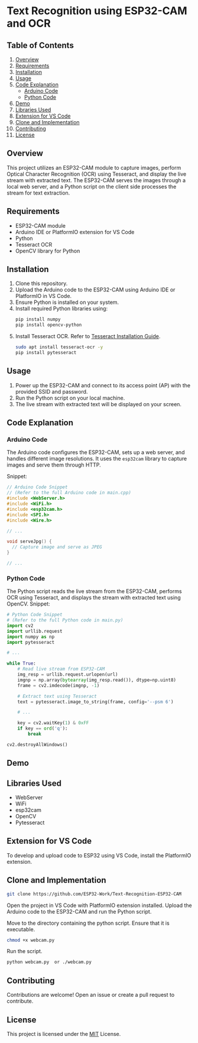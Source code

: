 # Text Recognition using ESP32-CAM and OCR

## Table of Contents
1. [Overview](#overview)
2. [Requirements](#requirements)
3. [Installation](#installation)
4. [Usage](#usage)
5. [Code Explanation](#code-explanation)
    - [Arduino Code](#arduino-code)
    - [Python Code](#python-code)
6. [Demo](#demo)
7. [Libraries Used](#libraries-used)
8. [Extension for VS Code](#extension-for-vs-code)
9. [Clone and Implementation](#clone-and-implementation)
10. [Contributing](#contributing)
11. [License](#license)

## Overview
This project utilizes an ESP32-CAM module to capture images, perform Optical Character Recognition (OCR) using Tesseract, and display the live stream with extracted text. The ESP32-CAM serves the images through a local web server, and a Python script on the client side processes the stream for text extraction.

## Requirements
- ESP32-CAM module
- Arduino IDE or PlatformIO extension for VS Code
- Python
- Tesseract OCR
- OpenCV library for Python

## Installation
1. Clone this repository.
2. Upload the Arduino code to the ESP32-CAM using Arduino IDE or PlatformIO in VS Code.
3. Ensure Python is installed on your system.
4. Install required Python libraries using:
    ```bash
    pip install numpy 
    pip install opencv-python 
    ```
5. Install Tesseract OCR. Refer to [Tesseract Installation Guide](https://github.com/tesseract-ocr/tesseract).
    ```bash
    sudo apt install tesseract-ocr -y
    pip install pytesseract
    ```

## Usage
1. Power up the ESP32-CAM and connect to its access point (AP) with the provided SSID and password.
2. Run the Python script on your local machine.
3. The live stream with extracted text will be displayed on your screen.

## Code Explanation

### Arduino Code
The Arduino code configures the ESP32-CAM, sets up a web server, and handles different image resolutions. It uses the `esp32cam` library to capture images and serve them through HTTP.

Snippet:
```cpp
// Arduino Code Snippet
// (Refer to the full Arduino code in main.cpp)
#include <WebServer.h>
#include <WiFi.h>
#include <esp32cam.h>
#include <SPI.h>
#include <Wire.h>

// ...

void serveJpg() {
  // Capture image and serve as JPEG
}

// ...
```
### Python Code
The Python script reads the live stream from the ESP32-CAM, performs OCR using Tesseract, and displays the stream with extracted text using OpenCV.
Snippet:
```python
# Python Code Snippet
# (Refer to the full Python code in main.py)
import cv2
import urllib.request
import numpy as np
import pytesseract

# ...

while True:
    # Read live stream from ESP32-CAM
    img_resp = urllib.request.urlopen(url)
    imgnp = np.array(bytearray(img_resp.read()), dtype=np.uint8)
    frame = cv2.imdecode(imgnp, -1)

    # Extract text using Tesseract
    text = pytesseract.image_to_string(frame, config='--psm 6')

    # ...

    key = cv2.waitKey(1) & 0xFF
    if key == ord('q'):
        break

cv2.destroyAllWindows()
```

## Demo

## Libraries Used
- WebServer
- WiFi
- esp32cam
- OpenCV
- Pytesseract

## Extension for VS Code
To develop and upload code to ESP32 using VS Code, install the PlatformIO extension.

## Clone and Implementation
```bash
git clone https://github.com/ESP32-Work/Text-Recognition-ESP32-CAM
```

Open the project in VS Code with PlatformIO extension installed. Upload the Arduino code to the ESP32-CAM and run the Python script.

Move to the directory containing the python script. Ensure that it is executable.
```bash
chmod +x webcam.py
``` 
Run the script.
```bash
python webcam.py  or ./webcam.py
```

## Contributing
Contributions are welcome! Open an issue or create a pull request to contribute.

## License
This project is licensed under the [MIT](LICENSE) License.

